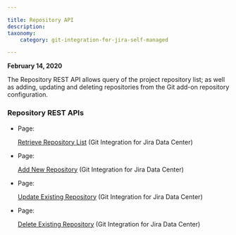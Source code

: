 ```yaml
---

title: Repository API
description:
taxonomy:
    category: git-integration-for-jira-self-managed

---
```

**February 14, 2020**

The Repository REST API allows query of the project repository list; as well as adding, updating and deleting repositories from the Git add-on repository configuration.

### Repository REST APIs

*   Page:

    [Retrieve Repository List](/wiki/spaces/GIJDC/pages/380666386/Retrieve+Repository+List) (Git Integration for Jira Data Center)

*   Page:

    [Add New Repository](/wiki/spaces/GIJDC/pages/380666393/Add+New+Repository) (Git Integration for Jira Data Center)

*   Page:

    [Update Existing Repository](/wiki/spaces/GIJDC/pages/380699263/Update+Existing+Repository) (Git Integration for Jira Data Center)

*   Page:

    [Delete Existing Repository](/wiki/spaces/GIJDC/pages/380797296/Delete+Existing+Repository) (Git Integration for Jira Data Center)